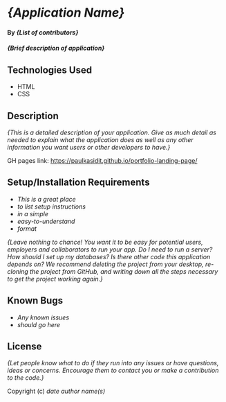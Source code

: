 # _{Application Name}_

#### By _**{List of contributors}**_

#### _{Brief description of application}_

## Technologies Used

* HTML
* CSS

## Description

_{This is a detailed description of your application. Give as much detail as needed to explain what the application does as well as any other information you want users or other developers to have.}_

GH pages link: https://paulkasidit.github.io/portfolio-landing-page/ 

## Setup/Installation Requirements

* _This is a great place_
* _to list setup instructions_
* _in a simple_
* _easy-to-understand_
* _format_

_{Leave nothing to chance! You want it to be easy for potential users, employers and collaborators to run your app. Do I need to run a server? How should I set up my databases? Is there other code this application depends on? We recommend deleting the project from your desktop, re-cloning the project from GitHub, and writing down all the steps necessary to get the project working again.}_

## Known Bugs

* _Any known issues_
* _should go here_

## License

_{Let people know what to do if they run into any issues or have questions, ideas or concerns.  Encourage them to contact you or make a contribution to the code.}_

Copyright (c) _date_ _author name(s)_